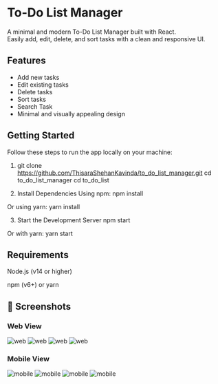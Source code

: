 # To-Do List Manager

A minimal and modern To-Do List Manager built with React.  
Easily add, edit, delete, and sort tasks with a clean and responsive UI.

## Features

- Add new tasks
- Edit existing tasks
- Delete tasks
- Sort tasks
- Search Task
- Minimal and visually appealing design

## Getting Started

Follow these steps to run the app locally on your machine:

1. git clone https://github.com/ThisaraShehanKavinda/to_do_list_manager.git
cd to_do_list_manager
cd to_do_list

2. Install Dependencies
Using npm:
npm install

Or using yarn:
yarn install

3. Start the Development Server
npm start

Or with yarn:
yarn start

## Requirements
Node.js (v14 or higher)

npm (v6+) or yarn

## 📸 Screenshots

### Web View
![web](Screenshots/ss-web-1.png)
![web](Screenshots/ss-web-2.png)
![web](Screenshots/ss-web-3.png)
![web](Screenshots/ss-web-4.png)

### Mobile View
![mobile](Screenshots/ss-mobile-1.png)
![mobile](Screenshots/ss-mobile-2.png)
![mobile](Screenshots/ss-mobile-3.png)
![mobile](Screenshots/ss-mobile-4.png)
